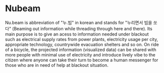 # Nubeam
Nu.beam is abbreviation of "누.빔" in korean and stands for "누리면서 빔을 쏘다" (Beaming out information while threading through here and there). Its main purpose is to give an acess to information needed under blackout such as electrical supply rates from power plants, electricity usage per city, appropriate technology, countrywide evacuation shelters and so on. On ride of a bicycle, the projected information (visualized data) can be shared with more people with minimal use of electricity and introduce lively vibe to the citizen where anyone can take their turn to become a human messenger for those who are in need of help at blackout situation. 
